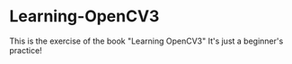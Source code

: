 # Learning-OpenCV3
This is the exercise of the book "Learning OpenCV3" 
It's just a beginner's practice!
